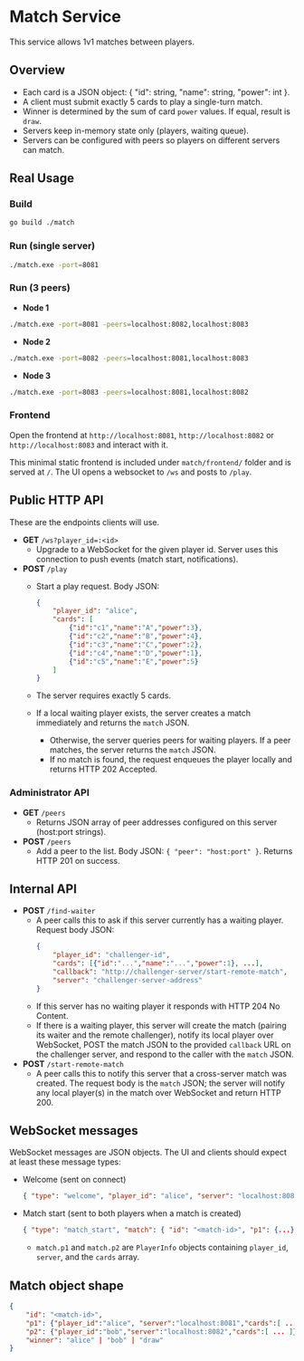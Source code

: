 # Match Service

This service allows 1v1 matches between players.

## Overview

- Each card is a JSON object: { "id": string, "name": string, "power": int }.
- A client must submit exactly 5 cards to play a single-turn match.
- Winner is determined by the sum of card `power` values. If equal, result is `draw`.
- Servers keep in-memory state only (players, waiting queue). 
- Servers can be configured with peers so players on different servers can match.

## Real Usage

### Build

```sh
go build ./match
```

### Run (single server)

```sh
./match.exe -port=8081
```

### Run (3 peers)


- **Node 1**
```sh
./match.exe -port=8081 -peers=localhost:8082,localhost:8083
```

- **Node 2**
```sh
./match.exe -port=8082 -peers=localhost:8081,localhost:8083
```

- **Node 3**
```sh
./match.exe -port=8083 -peers=localhost:8081,localhost:8082
```

### Frontend

Open the frontend at `http://localhost:8081`, `http://localhost:8082` or `http://localhost:8083` and interact with it. 

This minimal static frontend is included under `match/frontend/` folder and is served at `/`.
The UI opens a websocket to `/ws` and posts to `/play`.

## Public HTTP API

These are the endpoints clients will use.

- **GET** `/ws?player_id=:<id>`
	- Upgrade to a WebSocket for the given player id. Server uses this connection to push events (match start, notifications).
- **POST** `/play`
	- Start a play request. Body JSON:

		```json
		{
			"player_id": "alice",
			"cards": [
				{"id":"c1","name":"A","power":3},
				{"id":"c2","name":"B","power":4},
				{"id":"c3","name":"C","power":2},
				{"id":"c4","name":"D","power":1},
				{"id":"c5","name":"E","power":5}
			]
		}
		```
	- The server requires exactly 5 cards.
    - If a local waiting player exists, the server creates a match immediately and returns the `match` JSON.
        - Otherwise, the server queries peers for waiting players. If a peer matches, the server returns the `match` JSON.
        - If no match is found, the request enqueues the player locally and returns HTTP 202 Accepted.

### Administrator API

- **GET** `/peers`
	- Returns JSON array of peer addresses configured on this server (host:port strings).
- **POST** `/peers`
	- Add a peer to the list. Body JSON: `{ "peer": "host:port" }`. Returns HTTP 201 on success.

## Internal API

- **POST** `/find-waiter`
	- A peer calls this to ask if this server currently has a waiting player. Request body JSON:
		```json
		{
			"player_id": "challenger-id",
			"cards": [{"id":"...","name":"...","power":1}, ...],
			"callback": "http://challenger-server/start-remote-match",
			"server": "challenger-server-address"
		}
		```
	- If this server has no waiting player it responds with HTTP 204 No Content.
	- If there is a waiting player, this server will create the match (pairing its waiter and the remote challenger), notify its local player over WebSocket, POST the match JSON to the provided `callback` URL on the challenger server, and respond to the caller with the `match` JSON.
- **POST** `/start-remote-match`
	- A peer calls this to notify this server that a cross-server match was created. The request body is the `match` JSON; the server will notify any local player(s) in the match over WebSocket and return HTTP 200.

## WebSocket messages

WebSocket messages are JSON objects. The UI and clients should expect at least these message types:

- Welcome (sent on connect)
	```json
	{ "type": "welcome", "player_id": "alice", "server": "localhost:8081" }
	```
- Match start (sent to both players when a match is created)
	```json
	{ "type": "match_start", "match": { "id": "<match-id>", "p1": {...}, "p2": {...}, "winner": "player-id-or-draw" } }
	```
	- `match.p1` and `match.p2` are `PlayerInfo` objects containing `player_id`, `server`, and the `cards` array.


## Match object shape


```json
{
	"id": "<match-id>",
	"p1": {"player_id":"alice", "server":"localhost:8081","cards":[ ... ]},
	"p2": {"player_id":"bob","server":"localhost:8082","cards":[ ... ]},
	"winner": "alice" | "bob" | "draw"
}
```
